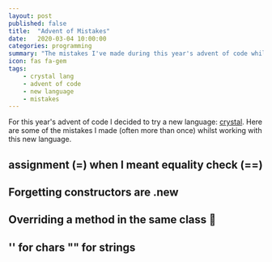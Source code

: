 ```yaml
---
layout: post
published: false
title:  "Advent of Mistakes"
date:   2020-03-04 10:00:00
categories: programming
summary: "The mistakes I've made during this year's advent of code whilst learning crystal"
icon: fas fa-gem
tags:
    - crystal lang
    - advent of code
    - new language
    - mistakes
---
```


For this year's advent of code I decided to try a new language: [crystal](./2020-11-22-advent-of-crystal.markdown).
Here are some of the mistakes I made (often more than once) whilst working with this new language. 

## assignment (=) when I meant equality check (==)

## Forgetting constructors are .new

## Overriding a method in the same class :facepalm:

## '' for chars "" for strings

